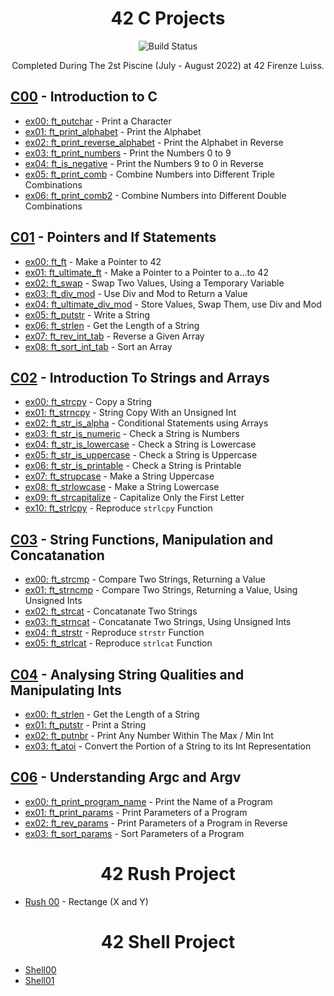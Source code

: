 <div align="center">

# 42 C Projects 
![Build Status](https://camo.githubusercontent.com/76cd252b21c19b4cf767c62782fdcdf046afb7c14435a5604e364e9dace48fe4/68747470733a2f2f696d672e736869656c64732e696f2f62616467652f4c616e67756167652d432d4138423943433f7374796c653d666f722d7468652d6261646765266c6f676f3d43)

Completed During The 2st Piscine (July - August 2022) at 42 Firenze Luiss.

</div>

## [C00](https://github.com/nataliakzm/School42_Piscine/tree/main/C00) - Introduction to C

- [ex00: ft_putchar](https://github.com/nataliakzm/School42_Piscine/blob/main/C00/ex00/ft_putchar.c) - Print a Character
- [ex01: ft_print_alphabet](https://github.com/nataliakzm/School42_Piscine/blob/main/C00/ex01/ft_print_alphabet.c) - Print the Alphabet
- [ex02: ft_print_reverse_alphabet](https://github.com/nataliakzm/School42_Piscine/blob/main/C00/ex02/ft_print_reverse_alphabet.c) - Print the Alphabet in Reverse
- [ex03: ft_print_numbers](https://github.com/nataliakzm/School42_Piscine/blob/main/C00/ex03/ft_print_numbers.c) - Print the Numbers 0 to 9
- [ex04: ft_is_negative](https://github.com/nataliakzm/School42_Piscine/blob/main/C00/ex04/ft_is_negative.c) - Print the Numbers 9 to 0 in Reverse
- [ex05: ft_print_comb](https://github.com/nataliakzm/School42_Piscine/blob/main/C00/ex05/ft_print_comb.c) - Combine Numbers into Different Triple Combinations
- [ex06: ft_print_comb2](https://github.com/nataliakzm/School42_Piscine/blob/main/C00/ex06/ft_print_comb2.c) - Combine Numbers into Different Double Combinations

## [C01](https://github.com/nataliakzm/School42_Piscine/tree/main/C01) - Pointers and If Statements

- [ex00: ft_ft](https://github.com/nataliakzm/School42_Piscine/blob/main/C01/ex00/ft_ft.c) - Make a Pointer to 42
- [ex01: ft_ultimate_ft](https://github.com/nataliakzm/School42_Piscine/blob/main/C01/ex01/ft_ultimate_ft.c) - Make a Pointer to a Pointer to a...to 42
- [ex02: ft_swap](https://github.com/nataliakzm/School42_Piscine/blob/main/C01/ex02/ft_swap.c) - Swap Two Values, Using a Temporary Variable
- [ex03: ft_div_mod](https://github.com/nataliakzm/School42_Piscine/blob/main/C01/ex03/ft_div_mod.c) - Use Div and Mod to Return a Value
- [ex04: ft_ultimate_div_mod](https://github.com/nataliakzm/School42_Piscine/blob/main/C01/ex04/ft_ultimate_div_mod.c) - Store Values, Swap Them, use Div and Mod
- [ex05: ft_putstr](https://github.com/nataliakzm/School42_Piscine/blob/main/C01/ex05/ft_putstr.c) - Write a String
- [ex06: ft_strlen](https://github.com/nataliakzm/School42_Piscine/blob/main/C01/ex06/ft_strlen.c) - Get the Length of a String
- [ex07: ft_rev_int_tab](https://github.com/nataliakzm/School42_Piscine/blob/main/C01/ex07/ft_rev_int_tab.c) - Reverse a Given Array
- [ex08: ft_sort_int_tab](https://github.com/nataliakzm/School42_Piscine/blob/main/C01/ex08/ft_sort_int_tab.c) - Sort an Array

## [C02](https://github.com/nataliakzm/School42_Piscine/tree/main/C02) - Introduction To Strings and Arrays

- [ex00: ft_strcpy](https://github.com/nataliakzm/School42_Piscine/blob/main/C02/ex00/ft_strcpy.c) - Copy a String
- [ex01: ft_strncpy](https://github.com/nataliakzm/School42_Piscine/blob/main/C02/ex01/ft_strncpy.c) - String Copy With an Unsigned Int
- [ex02: ft_str_is_alpha](https://github.com/nataliakzm/School42_Piscine/blob/main/C02/ex02/ft_str_is_alpha.c) - Conditional Statements using Arrays
- [ex03: ft_str_is_numeric](https://github.com/nataliakzm/School42_Piscine/blob/main/C02/ex03/ft_str_is_numeric.c) - Check a String is Numbers
- [ex04: ft_str_is_lowercase](https://github.com/nataliakzm/School42_Piscine/blob/main/C02/ex04/ft_str_is_lowercase.c) - Check a String is Lowercase
- [ex05: ft_str_is_uppercase](https://github.com/nataliakzm/School42_Piscine/blob/main/C02/ex05/ft_str_is_uppercase.c) - Check a String is Uppercase
- [ex06: ft_str_is_printable](https://github.com/nataliakzm/School42_Piscine/blob/main/C02/ex06/ft_str_is_printable.c) - Check a String is Printable
- [ex07: ft_strupcase](https://github.com/nataliakzm/School42_Piscine/blob/main/C02/ex07/ft_strupcase.c) - Make a String Uppercase
- [ex08: ft_strlowcase](https://github.com/nataliakzm/School42_Piscine/blob/main/C02/ex08/ft_strlowcase.c) - Make a String Lowercase
- [ex09: ft_strcapitalize](https://github.com/nataliakzm/School42_Piscine/blob/main/C02/ex09/ft_strcapitalize.c) - Capitalize Only the First Letter
- [ex10: ft_strlcpy](https://github.com/nataliakzm/School42_Piscine/blob/main/C02/ex10/ft_strlcpy.c) - Reproduce `strlcpy` Function

## [C03](https://github.com/nataliakzm/School42_Piscine/tree/main/C03) - String Functions, Manipulation and Concatanation

- [ex00: ft_strcmp](https://github.com/nataliakzm/School42_Piscine/blob/main/C03/ex00/ft_strcmp.c) - Compare Two Strings, Returning a Value
- [ex01: ft_strncmp](https://github.com/nataliakzm/School42_Piscine/blob/main/C03/ex01/ft_strncmp.c) - Compare Two Strings, Returning a Value, Using Unsigned Ints
- [ex02: ft_strcat](https://github.com/nataliakzm/School42_Piscine/blob/main/C03/ex02/ft_strcat.c) - Concatanate Two Strings
- [ex03: ft_strncat](https://github.com/nataliakzm/School42_Piscine/blob/main/C03/ex03/ft_strncat.c) - Concatanate Two Strings, Using Unsigned Ints
- [ex04: ft_strstr](https://github.com/nataliakzm/School42_Piscine/blob/main/C03/ex04/ft_strstr.c) - Reproduce `strstr` Function
- [ex05: ft_strlcat](https://github.com/nataliakzm/School42_Piscine/blob/main/C03/ex05/ft_strlcat.c) - Reproduce `strlcat` Function

## [C04](https://github.com/nataliakzm/School42_Piscine/tree/main/C04) - Analysing String Qualities and Manipulating Ints

- [ex00: ft_strlen](https://github.com/nataliakzm/School42_Piscine/blob/main/C04/ex00/ft_strlen.c) - Get the Length of a String
- [ex01: ft_putstr](https://github.com/nataliakzm/School42_Piscine/blob/main/C04/ex01/ft_putstr.c) - Print a String
- [ex02: ft_putnbr](https://github.com/nataliakzm/School42_Piscine/blob/main/C04/ex02/ft_putnbr.c) - Print Any Number Within The Max / Min Int
- [ex03: ft_atoi](https://github.com/nataliakzm/School42_Piscine/blob/main/C04/ex03/ft_atoi.c) - Convert the Portion of a String to its Int Representation

## [C06](https://github.com/nataliakzm/School42_Piscine/tree/main/C06) - Understanding Argc and Argv

- [ex00: ft_print_program_name](https://github.com/nataliakzm/School42_Piscine/blob/main/C06/ex00/ft_print_program_name.c) - Print the Name of a Program
- [ex01: ft_print_params](https://github.com/nataliakzm/School42_Piscine/blob/main/C06/ex01/ft_print_params.c) - Print Parameters of a Program
- [ex02: ft_rev_params](https://github.com/nataliakzm/School42_Piscine/blob/main/C06/ex02/ft_rev_params.c) - Print Parameters of a Program in Reverse
- [ex03: ft_sort_params](https://github.com/nataliakzm/School42_Piscine/blob/main/C06/ex03/ft_sort_params.c) - Sort Parameters of a Program 

<div align="center">

# 42 Rush Project

</div>

- [Rush 00](https://github.com/nataliakzm/School42_Piscine/tree/main/Rush_00/ex00) -  Rectange (X and Y)

<div align="center">

# 42 Shell Project

</div>

- [Shell00](https://github.com/nataliakzm/School42_Piscine/tree/main/Shell_00) 
- [Shell01](https://github.com/nataliakzm/School42_Piscine/tree/main/Shell_01) 
